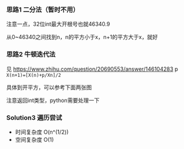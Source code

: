 ### 思路1 二分法（暂时不用）

注意一点，32位int最大开根号也就46340.9

从0~46340之间找到n，n的平方小于x，n+1的平方大于x，就好

### 思路2 牛顿迭代法

见 https://www.zhihu.com/question/20690553/answer/146104283
p
`X(n+1)=[X(n)+p/Xn]/2`

具体到开平方，可以参考下面两张图

注意返回int类型，python需要处理一下

### Solution3 遍历尝试

- 时间复杂度 O(n^(1/2))
- 空间复杂度 O(1)
